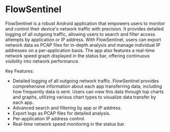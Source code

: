 # FlowSentinel
FlowSentinel is a robust Android application that empowers users to monitor and control their device's network traffic with precision. It provides detailed logging of all outgoing traffic, allowing users to search and filter access attempts by application or IP address. With FlowSentinel, users can export network data as PCAP files for in-depth analysis and manage individual IP addresses on a per-application basis. The app also features a real-time network speed graph displayed in the status bar, offering continuous visibility into network performance.

Key Features:
- Detailed logging of all outgoing network traffic. FlowSentinel provides comprehensive information about each app transferring data, including how frequently data is sent. Users can view this data through top charts and graphs, utilizing various chart types to visualize data transfer by each app.
- Advanced search and filtering by app or IP address.
- Export logs as PCAP files for detailed analysis.
- Per-application IP address control.
- Real-time network speed monitoring in the status bar.
